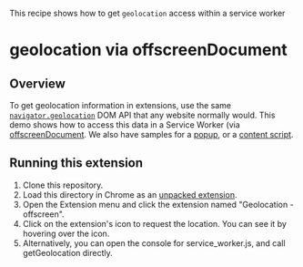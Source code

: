 This recipe shows how to get `geolocation` access within a service worker

# geolocation via offscreenDocument

## Overview

To get geolocation information in extensions, use the same [`navigator.geolocation`][6] DOM API that any website normally would. This demo shows how to access this data in a Service Worker (via [offscreenDocument][2]. We also have samples for a [popup][3], or a [content script][4].

## Running this extension

1. Clone this repository.
1. Load this directory in Chrome as an [unpacked extension][1].
1. Open the Extension menu and click the extension named "Geolocation - offscreen".
1. Click on the extension's icon to request the location. You can see it by hovering over the icon.
1. Alternatively, you can open the console for service_worker.js, and call getGeolocation directly.

[1]: https://developer.chrome.com/docs/extensions/mv3/getstarted/development-basics/#load-unpacked
[2]: https://developer.chrome.com/docs/extensions/reference/offscreen/
[3]: /functional-samples/cookbook.geolocation-popup
[4]: /functional-samples/cookbook.geolocation-contentscript
[6]: https://developer.mozilla.org/docs/Web/API/Navigator/geolocation
